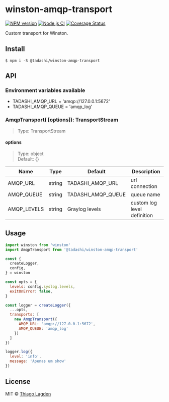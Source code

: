 # winston-amqp-transport

[![NPM version][npm-img]][npm]
[![Node.js CI][ci-img]][ci]
[![Coverage Status][coveralls-img]][coveralls]

[npm-img]:         https://img.shields.io/npm/v/@tadashi/winston-amqp-transport.svg
[npm]:             https://www.npmjs.com/package/@tadashi/winston-amqp-transport
[ci-img]:          https://github.com/lagden/winston-amqp-transport/actions/workflows/nodejs.yml/badge.svg
[ci]:              https://github.com/lagden/winston-amqp-transport/actions/workflows/nodejs.yml
[coveralls-img]:   https://coveralls.io/repos/github/lagden/winston-amqp-transport/badge.svg?branch=main
[coveralls]:       https://coveralls.io/github/lagden/winston-amqp-transport?branch=main


Custom transport for Winston.


## Install

```
$ npm i -S @tadashi/winston-amqp-transport
```

## API

### Environment variables available

- TADASHI_AMQP_URL = 'amqp://127.0.0.1:5672'
- TADASHI_AMQP_QUEUE = 'amqp_log'


### AmqpTransport( \[options\]): TransportStream

> Type: TransportStream


#### options 

> Type: object  
> Default: {}


Name        | Type      | Default            | Description
----------- | --------- | -----------------  | ------------
AMQP_URL    | string    | TADASHI_AMQP_URL   | url connection
AMQP_QUEUE  | string    | TADASHI_AMQP_QUEUE | queue name
AMQP_LEVELS | string    | Graylog levels     | custom log level definition


## Usage

```js
import winston from 'winston'
import AmqpTransport from '@tadashi/winston-amqp-transport'

const {
  createLogger,
  config,
} = winston

const opts = {
  levels: config.syslog.levels,
  exitOnError: false,
}

const logger = createLogger({
  ...opts,
  transports: [
    new AmqpTransport({
      AMQP_URL: 'amqp://127.0.0.1:5672',
      AMQP_QUEUE: 'amqp_log'
    })
  ]
})

logger.log({
  level: 'info',
  message: 'Apenas um show'
})
```


## License

MIT © [Thiago Lagden](https://github.com/lagden)
